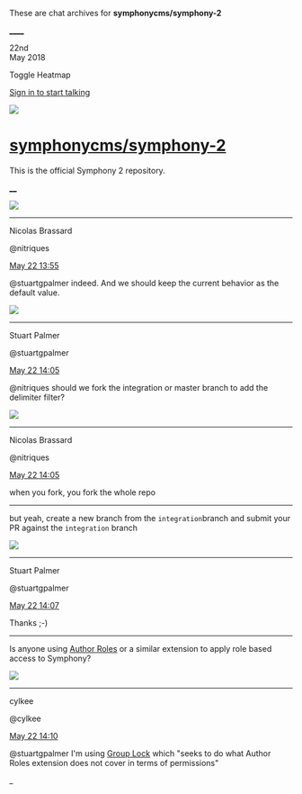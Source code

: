 These are chat archives for **symphonycms/symphony-2**

[__](/symphonycms/symphony-2/archives/2018/05/23)[__](/symphonycms/symphony-2/archives/2018/05/21)

22nd  
May 2018

Toggle Heatmap

[Sign in to start talking](/login?action=login&button=archive-login)

![](https://avatars-02.gitter.im/group/iv/3/57542c45c43b8c601977197e?s=48)

#  [symphonycms/symphony-2](/symphonycms/symphony-2)

This is the official Symphony 2 repository.

[ __](/orgs/symphonycms/rooms "More symphonycms rooms")

![](https://avatars1.githubusercontent.com/u/771169?v=4&s=30)

____

Nicolas Brassard

@nitriques

[May 22
13:55](https://gitter.im/symphonycms/symphony-2?at=5b042145bd10f34a682135ca)

@stuartgpalmer indeed. And we should keep the current behavior as the default
value.

![](https://avatars1.githubusercontent.com/u/825064?v=4&s=30)

____

Stuart Palmer

@stuartgpalmer

[May 22
14:05](https://gitter.im/symphonycms/symphony-2?at=5b0423af5666c42eb62f847f)

@nitriques should we fork the integration or master branch to add the
delimiter filter?

![](https://avatars1.githubusercontent.com/u/771169?v=4&s=30)

____

Nicolas Brassard

@nitriques

[May 22
14:05](https://gitter.im/symphonycms/symphony-2?at=5b0423bf41f54f22e24cc2fe)

when you fork, you fork the whole repo

____

but yeah, create a new branch from the `integration`branch and submit your PR
against the `integration` branch

![](https://avatars1.githubusercontent.com/u/825064?v=4&s=30)

____

Stuart Palmer

@stuartgpalmer

[May 22
14:07](https://gitter.im/symphonycms/symphony-2?at=5b042433f04ce53632f98c00)

Thanks ;-)

____

Is anyone using [Author
Roles](http://symphonyextensions.com/extensions/author_roles/) or a similar
extension to apply role based access to Symphony?

![](https://avatars0.githubusercontent.com/u/11518707?v=4&s=30)

____

cylkee

@cylkee

[May 22
14:10](https://gitter.im/symphonycms/symphony-2?at=5b0424ed9ad18967b906c6a2)

@stuartgpalmer I'm using [Group
Lock](http://symphonyextensions.com/extensions/group_lock/) which "seeks to do
what Author Roles extension does not cover in terms of permissions"

_

